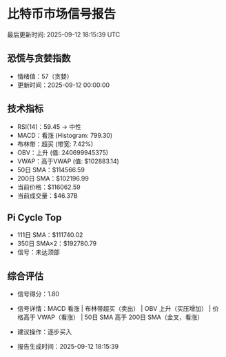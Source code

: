 # 比特币市场信号报告

最后更新时间: 2025-09-12 18:15:39 UTC

## 恐慌与贪婪指数
- 情绪值：57（贪婪）
- 更新时间：2025-09-12 00:00:00

## 技术指标
- RSI(14)：59.45 → 中性
- MACD：看涨 (Histogram: 799.30)
- 布林带：超买 (带宽: 7.42%)
- OBV：上升 (值: 240699945375)
- VWAP：高于VWAP (值: $102883.14)
- 50日 SMA：$114566.59
- 200日 SMA：$102196.99
- 当前价格：$116062.59
- 当前成交量：$46.37B

## Pi Cycle Top
- 111日 SMA：$111740.02
- 350日 SMA×2：$192780.79
- 信号：未达顶部

## 综合评估
- 信号得分：1.80
- 信号详情：MACD 看涨 | 布林带超买（卖出） | OBV 上升（买压增加） | 价格高于 VWAP（看涨） | 50日 SMA 高于 200日 SMA（金叉，看涨）
- 建议操作：逐步买入

- 报告生成时间：2025-09-12 18:15:39